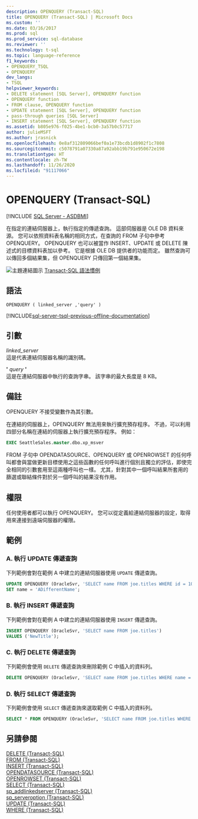 ```yaml
---
description: OPENQUERY (Transact-SQL)
title: OPENQUERY (Transact-SQL) | Microsoft Docs
ms.custom: ''
ms.date: 03/16/2017
ms.prod: sql
ms.prod_service: sql-database
ms.reviewer: ''
ms.technology: t-sql
ms.topic: language-reference
f1_keywords:
- OPENQUERY_TSQL
- OPENQUERY
dev_langs:
- TSQL
helpviewer_keywords:
- DELETE statement [SQL Server], OPENQUERY function
- OPENQUERY function
- FROM clause, OPENQUERY function
- UPDATE statement [SQL Server], OPENQUERY function
- pass-through queries [SQL Server]
- INSERT statement [SQL Server], OPENQUERY function
ms.assetid: b805e976-f025-4be1-bcb0-3a57b0c57717
author: julieMSFT
ms.author: jrasnick
ms.openlocfilehash: 0e8af312809066bef0a1e73bcdb1d8902f1c7808
ms.sourcegitcommit: c5078791a07330a87a92abb19b791e950672e198
ms.translationtype: HT
ms.contentlocale: zh-TW
ms.lasthandoff: 11/26/2020
ms.locfileid: "91117066"
---
```

# <a name="openquery-transact-sql"></a>OPENQUERY (Transact-SQL)
[!INCLUDE [SQL Server - ASDBMI](../../includes/applies-to-version/sql-asdbmi.md)]

  在指定的連結伺服器上，執行指定的傳遞查詢。 這部伺服器是 OLE DB 資料來源。 您可以依照資料表名稱的相同方式，在查詢的 FROM 子句中參考 OPENQUERY。 OPENQUERY 也可以被當作 INSERT、UPDATE 或 DELETE 陳述式的目標資料表加以參考。 它是根據 OLE DB 提供者的功能而定。 雖然查詢可以傳回多個結果集，但 OPENQUERY 只傳回第一個結果集。  
  
 ![主題連結圖示](../../database-engine/configure-windows/media/topic-link.gif "主題連結圖示") [Transact-SQL 語法慣例](../../t-sql/language-elements/transact-sql-syntax-conventions-transact-sql.md)  
  
## <a name="syntax"></a>語法  
  
```syntaxsql  
OPENQUERY ( linked_server ,'query' )  
```  
  
[!INCLUDE[sql-server-tsql-previous-offline-documentation](../../includes/sql-server-tsql-previous-offline-documentation.md)]

## <a name="arguments"></a>引數
 *linked_server*  
 這是代表連結伺服器名稱的識別碼。  
  
 **'** *query* **'**  
 這是在連結伺服器中執行的查詢字串。 該字串的最大長度是 8 KB。  
  
## <a name="remarks"></a>備註  
 OPENQUERY 不接受變數作為其引數。  
  
 在連結的伺服器上，OPENQUERY 無法用來執行擴充預存程序。 不過，可以利用四部分名稱在連結的伺服器上執行擴充預存程序。 例如：  
  
```sql  
EXEC SeattleSales.master.dbo.xp_msver  
```  
  
 FROM 子句中 OPENDATASOURCE、OPENQUERY 或 OPENROWSET 的任何呼叫都會與當做更新目標使用之這些函數的任何呼叫進行個別且獨立的評估，即使完全相同的引數套用至這兩種呼叫也一樣。 尤其，針對其中一個呼叫結果所套用的篩選或聯結條件對於另一個呼叫的結果沒有作用。  
  
## <a name="permissions"></a>權限  
 任何使用者都可以執行 OPENQUERY。 您可以從定義給連結伺服器的設定，取得用來連接到遠端伺服器的權限。  
  
## <a name="examples"></a>範例  
  
### <a name="a-executing-an-update-pass-through-query"></a>A. 執行 UPDATE 傳遞查詢  
 下列範例會對在範例 A 中建立的連結伺服器使用 `UPDATE` 傳遞查詢。  
  
```sql  
UPDATE OPENQUERY (OracleSvr, 'SELECT name FROM joe.titles WHERE id = 101')   
SET name = 'ADifferentName';  
```  
  
### <a name="b-executing-an-insert-pass-through-query"></a>B. 執行 INSERT 傳遞查詢  
 下列範例會對在範例 A 中建立的連結伺服器使用 `INSERT` 傳遞查詢。  
  
```sql  
INSERT OPENQUERY (OracleSvr, 'SELECT name FROM joe.titles')  
VALUES ('NewTitle');  
```  
  
### <a name="c-executing-a-delete-pass-through-query"></a>C. 執行 DELETE 傳遞查詢  
 下列範例會使用 `DELETE` 傳遞查詢來刪除範例 C 中插入的資料列。  
  
```sql  
DELETE OPENQUERY (OracleSvr, 'SELECT name FROM joe.titles WHERE name = ''NewTitle''');  
```  
  
### <a name="d-executing-a-select-pass-through-query"></a>D. 執行 SELECT 傳遞查詢  
 下列範例會使用 `SELECT` 傳遞查詢來選取範例 C 中插入的資料列。  
  
```sql  
SELECT * FROM OPENQUERY (OracleSvr, 'SELECT name FROM joe.titles WHERE name = ''NewTitle''');  
```  
    
## <a name="see-also"></a>另請參閱  
 [DELETE &#40;Transact-SQL&#41;](../../t-sql/statements/delete-transact-sql.md)   
 [FROM &#40;Transact-SQL&#41;](../../t-sql/queries/from-transact-sql.md)   
 [INSERT &#40;Transact-SQL&#41;](../../t-sql/statements/insert-transact-sql.md)   
 [OPENDATASOURCE &#40;Transact-SQL&#41;](../../t-sql/functions/opendatasource-transact-sql.md)   
 [OPENROWSET &#40;Transact-SQL&#41;](../../t-sql/functions/openrowset-transact-sql.md)   
 [SELECT &#40;Transact-SQL&#41;](../../t-sql/queries/select-transact-sql.md)   
 [sp_addlinkedserver &#40;Transact-SQL&#41;](../../relational-databases/system-stored-procedures/sp-addlinkedserver-transact-sql.md)   
 [sp_serveroption &#40;Transact-SQL&#41;](../../relational-databases/system-stored-procedures/sp-serveroption-transact-sql.md)   
 [UPDATE &#40;Transact-SQL&#41;](../../t-sql/queries/update-transact-sql.md)   
 [WHERE &#40;Transact-SQL&#41;](../../t-sql/queries/where-transact-sql.md)  
  
  

